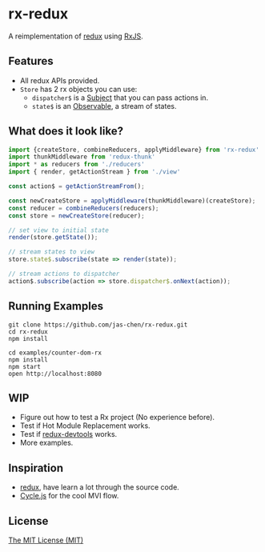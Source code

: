 rx-redux
========

A reimplementation of [redux](https://github.com/gaearon/redux) using [RxJS](https://github.com/Reactive-Extensions/RxJS).

## Features
- All redux APIs provided.
- `Store` has 2 rx objects you can use:
    - `dispatcher$` is a [Subject](https://github.com/Reactive-Extensions/RxJS/blob/master/doc/api/subjects/subject.md) that you can pass actions in.
    - `state$` is an [Observable](https://github.com/Reactive-Extensions/RxJS/blob/master/doc/api/core/observable.md), a stream of states.

## What does it look like?
``` javascript
import {createStore, combineReducers, applyMiddleware} from 'rx-redux'
import thunkMiddleware from 'redux-thunk'
import * as reducers from './reducers'
import { render, getActionStream } from './view'

const action$ = getActionStreamFrom();

const newCreateStore = applyMiddleware(thunkMiddleware)(createStore);
const reducer = combineReducers(reducers);
const store = newCreateStore(reducer);

// set view to initial state
render(store.getState());

// stream states to view
store.state$.subscribe(state => render(state));

// stream actions to dispatcher
action$.subscribe(action => store.dispatcher$.onNext(action));
```

## Running Examples
```
git clone https://github.com/jas-chen/rx-redux.git
cd rx-redux
npm install

cd examples/counter-dom-rx
npm install
npm start
open http://localhost:8080
```

## WIP
- Figure out how to test a Rx project (No experience before).
- Test if Hot Module Replacement works.
- Test if [redux-devtools](https://github.com/gaearon/redux-devtools) works.
- More examples.

## Inspiration
- [redux](https://github.com/gaearon/redux), have learn a lot through the source code.
- [Cycle.js](http://cycle.js.org/) for the cool MVI flow.

## License
[The MIT License (MIT)](./LICENSE)
